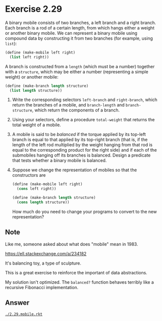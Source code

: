 # Exercise 2.29

A binary mobile consists of two branches, a left branch and a right branch. Each
branch is a rod of a certain length, from which hangs either a weight or another
binary mobile. We can represent a binary mobile using compound data by
constructing it from two branches (for example, using `list`):

```scheme
(define (make-mobile left right)
  (list left right))
```

A branch is constructed from a `length` (which must be a number) together with a
`structure`, which may be either a number (representing a simple weight) or
another mobile:

```scheme
(define (make-branch length structure)
  (list length structure))
```

1. Write the corresponding selectors `left-branch` and `right-branch`, which
   return the branches of a mobile, and `branch-length` and `branch-structure`,
   which return the components of a branch.
2. Using your selectors, define a procedure `total-weight` that returns the
   total weight of a mobile.
3. A mobile is said to be _balanced_ if the torque applied by its top-left
   branch is equal to that applied by its top-right branch (that is, if the
   length of the left rod multiplied by the weight hanging from that rod is
   equal to the corresponding product for the right side) and if each of the
   submobiles hanging off its branches is balanced. Design a predicate that
   tests whether a binary mobile is balanced.
4. Suppose we change the representation of mobiles so that the constructors are

   ```scheme
   (define (make-mobile left right)
     (cons left right))

   (define (make-branch length structure)
     (cons length structure))
   ```

   How much do you need to change your programs to convert to the new
   representation?

## Note

Like me, someone asked about what does "mobile" mean in 1983.

https://ell.stackexchange.com/a/234182

It's balancing toy, a type of sculpture.

This is a great exercise to reinforce the important of data abstractions.

My solution isn't optimized. The `balanced?` function behaves terribly like a
recursive Fibonacci implementation.

## Answer

[`./2.29.mobile.rkt`](./2.29.mobile.rkt)
